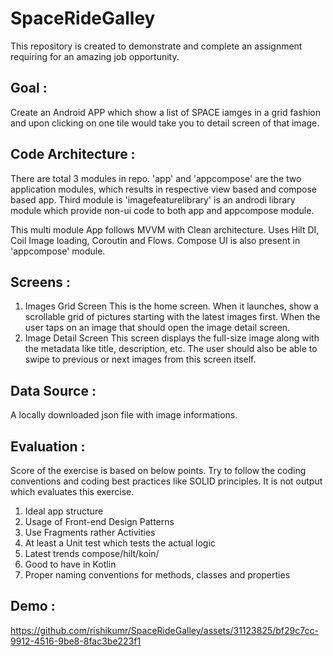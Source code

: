 # SpaceRideGalley
This repository is created to demonstrate and complete an assignment requiring for an amazing job opportunity.

## Goal : 
Create an Android APP which show a list of SPACE iamges in a grid fashion and upon clicking on one tile would take you to detail screen of that image.

## Code Architecture :
There are total 3 modules in repo. 'app' and 'appcompose' are the two application modules, which results in respective view based and compose based app. Third module is 'imagefeaturelibrary' is an androdi library module which provide non-ui code to both app and appcompose module.

This multi module App follows MVVM with Clean architecture. Uses Hilt DI, Coil Image loading, Coroutin and Flows. Compose UI is also present in 'appcompose' module.

## Screens :
1. Images Grid Screen
This is the home screen. When it launches, show a scrollable grid of pictures starting with
the latest images first. When the user taps on an image that should open the image detail
screen.
2. Image Detail Screen
This screen displays the full-size image along with the metadata like title, description, etc.
The user should also be able to swipe to previous or next images from this screen itself.

## Data Source : 
A locally downloaded json file with image informations.

## Evaluation :
Score of the exercise is based on below points. Try to follow the coding conventions and coding best practices like SOLID principles. It is not output which evaluates this exercise.
1. Ideal app structure
2. Usage of Front-end Design Patterns
3. Use Fragments rather Activities
4. At least a Unit test which tests the actual logic
5. Latest trends compose/hilt/koin/
6. Good to have in Kotlin
7. Proper naming conventions for methods, classes and properties

## Demo :


https://github.com/rishikumr/SpaceRideGalley/assets/31123825/bf29c7cc-9912-4516-9be8-8fac3be223f1




